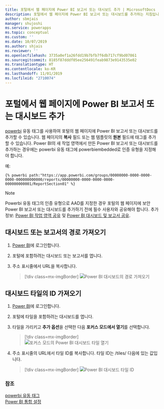 ```yaml
---
title: 포털에서 웹 페이지에 Power BI 보고서 또는 대시보드 추가 | MicrosoftDocs
description: 포털에서 웹 페이지에 Power BI 보고서 또는 대시보드를 추가하는 지침입니다.
author: sbmjais
manager: shujoshi
ms.service: powerapps
ms.topic: conceptual
ms.custom: ''
ms.date: 10/07/2019
ms.author: shjais
ms.reviewer: ''
ms.openlocfilehash: 3735a0ef1a26fdd19b7bfb7f6db717cf9bd07861
ms.sourcegitcommit: 8185f87dddf05ee256491feab9873e9143535e02
ms.translationtype: HT
ms.contentlocale: ko-KR
ms.lasthandoff: 11/01/2019
ms.locfileid: "2710074"
---
```

# <a name="add-a-power-bi-report-or-dashboard-to-a-web-page-in-portal"></a>포털에서 웹 페이지에 Power BI 보고서 또는 대시보드 추가

[powerbi](../liquid/portals-entity-tags.md#powerbi) 유동 태그를 사용하여 포털의 웹 페이지에 Power BI 보고서 또는 대시보드를 추가할 수 있습니다. 웹 페이지의 **복사** 필드 또는 웹 템플릿의 **원본** 필드에 태그를 추가할 수 있습니다. Power BI의 새 작업 영역에서 만든 Power BI 보고서 또는 대시보드를 추가하는 경우에는 powerbi 유동 태그에 powerbiembedded로 인증 유형을 지정해야 합니다.

예: 

```
{% powerbi path:"https://app.powerbi.com/groups/00000000-0000-0000-0000-000000000000/reports/00000000-0000-0000-0000-000000000001/ReportSection01" %}
```

> [!NOTE]
> Powerbi 유동 태그의 인증 유형으로 AAD를 지정한 경우 포털의 웹 페이지에 보안 Power BI 보고서 또는 대시보드를 추가하기 전에 필수 사용자와 공유해야 합니다. 추가 정보: [Power BI 작업 영역 공유](https://docs.microsoft.com/power-bi/service-how-to-collaborate-distribute-dashboards-reports#collaborate-with-coworkers-in-an-app-workspace) 및 [Power BI 대시보드 및 보고서 공유](https://docs.microsoft.com/power-bi/service-share-dashboards).

## <a name="get-the-path-of-a-dashboard-or-report"></a>대시보드 또는 보고서의 경로 가져오기

1.  [Power BI](https://powerbi.microsoft.com/)에 로그인합니다.

2.  포털에 포함하려는 대시보드 또는 보고서를 엽니다.

3.  주소 표시줄에서 URL을 복사합니다.

    > [!div class=mx-imgBorder]
    > ![Power BI 대시보드의 경로 가져오기](../media/powerbi-dashboard-url.png "Power BI 대시보드의 경로 가져오기")

## <a name="get-the-id-of-a-dashboard-tile"></a>대시보드 타일의 ID 가져오기

1.  [Power BI](https://powerbi.microsoft.com/)에 로그인합니다.

2.  포털에 타일을 포함하려는 대시보드를 엽니다.

3.  타일을 가리키고 **추가 옵션**을 선택한 다음 **포커스 모드에서 열기**를 선택합니다.

    > [!div class=mx-imgBorder]
    > ![포커스 모드의 Power BI 대시보드 타일 열기](../media/powerbi-dashboard-tile-focus.png "포커스 모드의 Power BI 대시보드 타일 열기")

4.  주소 표시줄의 URL에서 타일 ID를 복사합니다. 타일 ID는 /tiles/ 다음에 있는 값입니다.

    > [!div class=mx-imgBorder]
    > ![Power BI 대시보드 타일 ID](../media/powerbi-dashboard-tile-id.png "Power BI 대시보드 타일 ID")


### <a name="see-also"></a>참조


[powerbi 유동 태그](../liquid/portals-entity-tags.md#powerbi)<br> 
[Power BI 통합 설정](set-up-power-bi-integration.md)
